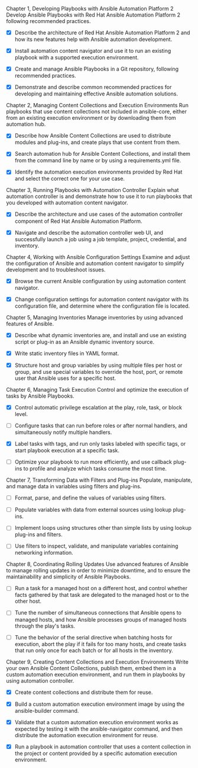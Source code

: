 Chapter 1, Developing Playbooks with Ansible Automation Platform 2
Develop Ansible Playbooks with Red Hat Ansible Automation Platform 2 following recommended practices.

- [x] Describe the architecture of Red Hat Ansible Automation Platform 2 and how its new features
help with Ansible automation development.

- [x] Install automation content navigator and use it to run an existing playbook with a supported
execution environment.

- [x] Create and manage Ansible Playbooks in a Git repository, following recommended practices.

- [x] Demonstrate and describe common recommended practices for developing and maintaining
effective Ansible automation solutions.

Chapter 2, Managing Content Collections and Execution Environments
Run playbooks that use content collections not included in ansible-core, either from an existing execution environment or by downloading them from automation hub.

- [x] Describe how Ansible Content Collections are used to distribute modules and plug-ins, and
create plays that use content from them.

- [x] Search automation hub for Ansible Content Collections, and install them from the command line
by name or by using a requirements.yml file.

- [x] Identify the automation execution environments provided by Red Hat and select the correct one
for your use case.

Chapter 3, Running Playbooks with Automation Controller
Explain what automation controller is and demonstrate how to use it to run playbooks that you developed with automation content navigator.

- [x] Describe the architecture and use cases of the automation controller component of Red Hat Ansible Automation Platform.

- [x] Navigate and describe the automation controller web UI, and successfully launch a job using a job template, project, credential, and inventory.

Chapter 4, Working with Ansible Configuration Settings
Examine and adjust the configuration of Ansible and automation content navigator to simplify development and to troubleshoot issues.

- [x] Browse the current Ansible configuration by using automation content navigator.

- [x] Change configuration settings for automation content navigator with its configuration file, and determine where the configuration file is located.

Chapter 5, Managing Inventories
Manage inventories by using advanced features of Ansible.

- [x] Describe what dynamic inventories are, and install and use an existing script or plug-in as an Ansible dynamic inventory source.

- [x] Write static inventory files in YAML format.

- [x] Structure host and group variables by using multiple files per host or group, and use special variables to override the host, port, or remote user that Ansible uses for a specific host.

Chapter 6, Managing Task Execution
Control and optimize the execution of tasks by Ansible Playbooks.

- [x] Control automatic privilege escalation at the play, role, task, or block level.

- [ ] Configure tasks that can run before roles or after normal handlers, and simultaneously notify multiple handlers.

- [x] Label tasks with tags, and run only tasks labeled with specific tags, or start playbook execution at a specific task.

- [ ] Optimize your playbook to run more efficiently, and use callback plug-ins to profile and analyze which tasks consume the most time.

Chapter 7, Transforming Data with Filters and Plug-ins
Populate, manipulate, and manage data in variables using filters and plug-ins.

- [ ] Format, parse, and define the values of variables using filters.

- [ ] Populate variables with data from external sources using lookup plug-ins.

- [ ] Implement loops using structures other than simple lists by using lookup plug-ins and filters.

- [ ] Use filters to inspect, validate, and manipulate variables containing networking information.

Chapter 8, Coordinating Rolling Updates
Use advanced features of Ansible to manage rolling updates in order to minimize downtime, and to ensure the maintainability and simplicity of Ansible Playbooks.

- [ ] Run a task for a managed host on a different host, and control whether facts gathered by that task are delegated to the managed host or to the other host.

- [ ] Tune the number of simultaneous connections that Ansible opens to managed hosts, and how Ansible processes groups of managed hosts through the play's tasks.

- [ ] Tune the behavior of the serial directive when batching hosts for execution, abort the play if it fails for too many hosts, and create tasks that run only once for each batch or for all hosts in the inventory.

Chapter 9, Creating Content Collections and Execution Environments
Write your own Ansible Content Collections, publish them, embed them in a custom automation
execution environment, and run them in playbooks by using automation controller.

- [x] Create content collections and distribute them for reuse.

- [x] Build a custom automation execution environment image by using the ansible-builder command.

- [x] Validate that a custom automation execution environment works as expected by testing it with the ansible-navigator command, and then distribute the automation execution environment for reuse.

- [x] Run a playbook in automation controller that uses a content collection in the project or content provided by a specific automation execution environment.
